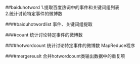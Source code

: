 ##baiduhotword
1.提取百度热词中的事件和关键词组列表  
2.统计讨论特定事件的微博数  

####baiduhotwordlist
事件、关键词组提取	

####count
统计讨论特定事件的微博数

####hotwordcount
统计讨论特定事件的微博数  MapReduce程序

####mergereuslt
合并hotwordcount类输出数据中的重复项

